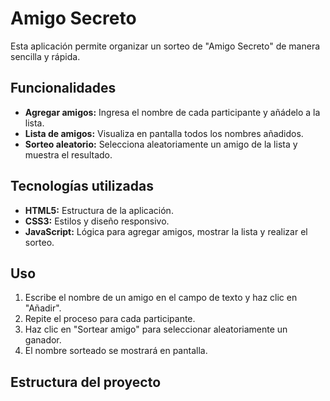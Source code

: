 # Amigo Secreto

Esta aplicación permite organizar un sorteo de "Amigo Secreto" de manera sencilla y rápida.

## Funcionalidades

- **Agregar amigos:** Ingresa el nombre de cada participante y añádelo a la lista.
- **Lista de amigos:** Visualiza en pantalla todos los nombres añadidos.
- **Sorteo aleatorio:** Selecciona aleatoriamente un amigo de la lista y muestra el resultado.

## Tecnologías utilizadas

- **HTML5:** Estructura de la aplicación.
- **CSS3:** Estilos y diseño responsivo.
- **JavaScript:** Lógica para agregar amigos, mostrar la lista y realizar el sorteo.

## Uso

1. Escribe el nombre de un amigo en el campo de texto y haz clic en "Añadir".
2. Repite el proceso para cada participante.
3. Haz clic en "Sortear amigo" para seleccionar aleatoriamente un ganador.
4. El nombre sorteado se mostrará en pantalla.

## Estructura del proyecto
